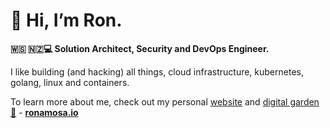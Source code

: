 # 👋 Hi, I’m Ron.

**🇼🇸 🇳🇿💻 Solution Architect, Security and DevOps Engineer.**

I like building (and hacking) all things, cloud infrastructure, kubernetes, golang, linux and containers.

To learn more about me, check out my personal [website](https://ronamosa.io) and [digital garden 🌱](https://ronamosa.io/docs/) - [**ronamosa.io**](https://ronamosa.io/)
